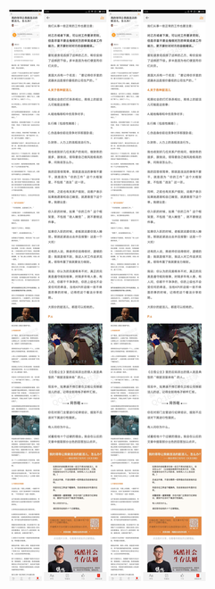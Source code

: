 ![](../../images/2017年04月/GX0328我的领导让我做违法的脏活儿，怎么办？.jpg)
![](../../images/2017年04月/GX0328我的领导让我做违法的脏活儿，怎么办？2.jpg)
![](../../images/2017年04月/GX0328我的领导让我做违法的脏活儿，怎么办？.jpg)
![](../../images/2017年04月/GX0328我的领导让我做违法的脏活儿，怎么办？2.jpg)
